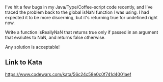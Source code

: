 I've hit a few bugs in my Java/Type/Coffee-script code recently, and I've traced the problem back to the global isNaN function I was using. I had expected it to be more discerning, but it's returning true for undefined right now.

Write a function isReallyNaN that returns true only if passed in an argument that evalutes to NaN, and returns false otherwise.

Any solution is acceptable!

## Link to Kata
https://www.codewars.com/kata/56c24c58e0c0f741d4001aef